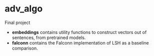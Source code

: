 # adv_algo
Final project
- **embeddings** contains utility functions to construct vectors out of sentences, from pretrained models.
- **falconn** contains the Falconn implementation of LSH as a baseline comparison.

